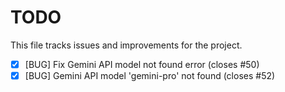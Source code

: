 # TODO

This file tracks issues and improvements for the project.

- [x] [BUG] Fix Gemini API model not found error (closes #50)
- [x] [BUG] Gemini API model 'gemini-pro' not found (closes #52)